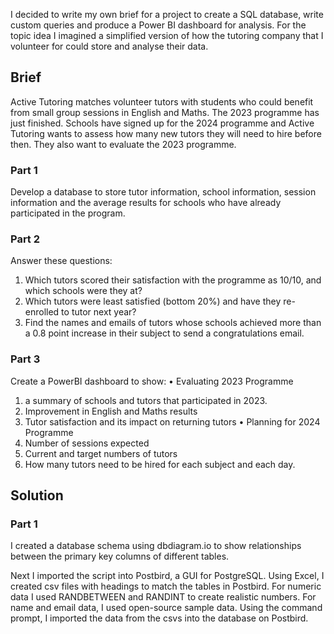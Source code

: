 I decided to write my own brief for a project to create a SQL database, write custom queries and produce a Power BI dashboard for analysis. For the topic idea I imagined a simplified version of how the tutoring company that I volunteer for could store and analyse their data.

## Brief
Active Tutoring matches volunteer tutors with students who could benefit from small group sessions in English and Maths. The 2023 programme has just finished. Schools have signed up for the 2024 programme and Active Tutoring wants to assess how many new tutors they will need to hire before then. They also want to evaluate the 2023 programme.

### Part 1
Develop a database to store tutor information, school information, session information and the average results for schools who have already participated in the program.

### Part 2
Answer these questions:
1.	Which tutors scored their satisfaction with the programme as 10/10, and which schools were they at?
2.	Which tutors were least satisfied (bottom 20%) and have they re-enrolled to tutor next year?
3.	Find the names and emails of tutors whose schools achieved more than a 0.8 point increase in their subject to send a congratulations email.

### Part 3
Create a PowerBI dashboard to show:
•	Evaluating 2023 Programme
1.	a summary of schools and tutors that participated in 2023.
2.	Improvement in English and Maths results
3.	Tutor satisfaction and its impact on returning tutors
•	Planning for 2024 Programme
1.	Number of sessions expected
2.	Current and target numbers of tutors
3.	How many tutors need to be hired for each subject and each day.

## Solution
### Part 1
I created a database schema using dbdiagram.io to show relationships between the primary key columns of different tables.
 
Next I imported the script into Postbird, a GUI for PostgreSQL.
Using Excel, I created csv files with headings to match the tables in Postbird. For numeric data I used RANDBETWEEN and RANDINT to create realistic numbers. For name and email data, I used open-source sample data.
Using the command prompt, I imported the data from the csvs into the database on Postbird.
